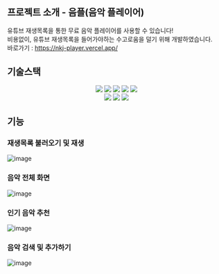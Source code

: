 ## 프로젝트 소개 - 음플(음악 플레이어)
유튜브 재생목록을 통한 무료 음악 플레이어를 사용할 수 있습니다! </br>
비용없이, 유튜브 재생목록을 들어가야하는 수고로움을 덜기 위해 개발하였습니다. </br>
바로가기 : https://nkj-player.vercel.app/

## 기술스택
<div align=center> 
  <img src="https://img.shields.io/badge/react-61DAFB?style=for-the-badge&logo=react&logoColor=white"> 
  <img src="https://img.shields.io/badge/typescript-3178C6?style=for-the-badge&logo=typescript&logoColor=white">
  <img src="https://img.shields.io/badge/javascript-F7DF1E?style=for-the-badge&logo=javascript&logoColor=white"> 
  <img src="https://img.shields.io/badge/CSS3-1572B6?style=for-the-badge&logo=css3&logoColor=white"/>
  <img src="https://img.shields.io/badge/html5-E34F26?style=for-the-badge&logo=html5&logoColor=white"/>
  <br>
  <img src="https://img.shields.io/badge/reactrouer-CA4245?style=for-the-badge&logo=reactrouter&logoColor=white"/>
  <img src="https://img.shields.io/badge/styledComponents-DB7093?style=for-the-badge&logo=styledComponents&logoColor=white"/>
  <img src="https://img.shields.io/badge/reactQuery-FF4154?style=for-the-badge&logo=reactQuery&logoColor=white"/>
</div>

## 기능
### 재생목록 불러오기 및 재생
![image](https://github.com/user-attachments/assets/39458234-710b-4a19-a184-3707c9fc9761)

### 음악 전체 화면
![image](https://github.com/user-attachments/assets/2cb48bb1-18d7-4391-a519-780821531a8a)

### 인기 음악 추천
![image](https://github.com/user-attachments/assets/86d35353-2131-4859-a3e9-d207ad086c2c)

### 음악 검색 및 추가하기
![image](https://github.com/user-attachments/assets/47a6f172-addb-4601-a08f-6cc03c7e159f)
